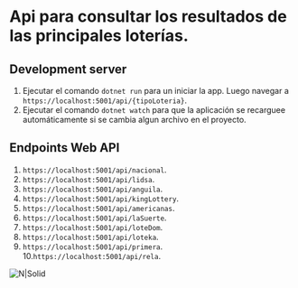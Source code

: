 # Api para consultar los resultados de las principales loterías.

## Development server

1. Ejecutar el comando `dotnet run` para un iniciar la app. Luego navegar a `https://localhost:5001/api/{tipoLoteria}`. 
2. Ejecutar el comando `dotnet watch` para que la aplicación se recarguee automáticamente si se cambia algun archivo en el proyecto.

## Endpoints Web API

1. `https://localhost:5001/api/nacional`.
2. `https://localhost:5001/api/lidsa`.
3. `https://localhost:5001/api/anguila`.
4. `https://localhost:5001/api/kingLottery`.
5. `https://localhost:5001/api/americanas`.
6. `https://localhost:5001/api/laSuerte`.
7. `https://localhost:5001/api/loteDom`.
8. `https://localhost:5001/api/loteka`.
9. `https://localhost:5001/api/primera`.
10.`https://localhost:5001/api/rela`.


![N|Solid](https://i.ibb.co/nfCTdsL/Endpoint.png)
